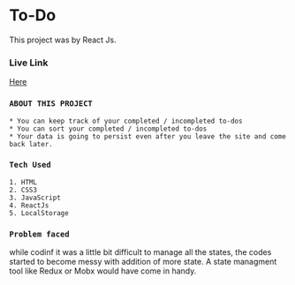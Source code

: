 # To-Do

This project was by React Js.

### Live Link

[Here](https://safayets-todo.netlify.app/)

### `ABOUT THIS PROJECT`

    * You can keep track of your completed / incompleted to-dos
    * You can sort your completed / incompleted to-dos
    * Your data is going to persist even after you leave the site and come back later.

### `Tech Used`

    1. HTML
    2. CSS3
    3. JavaScript
    4. ReactJs
    5. LocalStorage

### `Problem faced`

while codinf it was a little bit difficult to manage all the states, the codes started to become messy with addition of more state. A state managment tool like Redux or Mobx would have come in handy.
